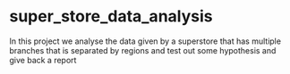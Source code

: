 # super_store_data_analysis
In this project we analyse the data given by a superstore that has multiple branches that is separated by regions and test out some hypothesis and give back a report 
